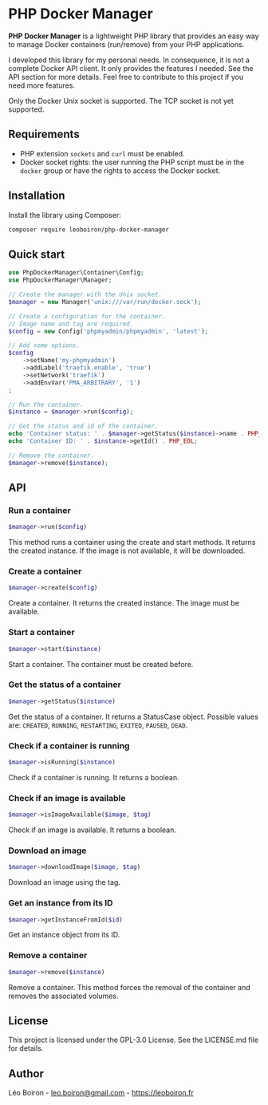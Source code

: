 # PHP Docker Manager

**PHP Docker Manager** is a lightweight PHP library that provides an easy way to manage Docker containers (run/remove) from your PHP applications.

I developed this library for my personal needs. In consequence, it is not a complete Docker API client. It only provides the features I needed. See the API section for more details. Feel free to contribute to this project if you need more features.

Only the Docker Unix socket is supported. The TCP socket is not yet supported.

## Requirements

- PHP extension `sockets` and `curl` must be enabled.
- Docker socket rights: the user running the PHP script must be in the `docker` group or have the rights to access the Docker socket.

## Installation

Install the library using Composer:

```bash
composer require leoboiron/php-docker-manager
```

## Quick start

<!--
$container = new Config('phpmyadmin/phpmyadmin', 'latest');

$container
    ->setName('my-phpmyadmin')
    ->addLabel('traefik.enable', 'true')
    ->setNetwork('traefik')
    ->addEnvVar('PMA_ARBITRARY', '1')
; -->

```php
use PhpDockerManager\Container\Config;
use PhpDockerManager\Manager;

// Create the manager with the Unix socket.
$manager = new Manager('unix:///var/run/docker.sock');

// Create a configuration for the container.
// Image name and tag are required.
$config = new Config('phpmyadmin/phpmyadmin', 'latest');

// Add some options.
$config
    ->setName('my-phpmyadmin')
    ->addLabel('traefik.enable', 'true')
    ->setNetwork('traefik')
    ->addEnvVar('PMA_ARBITRARY', '1')
;

// Run the container.
$instance = $manager->run($config);

// Get the status and id of the container.
echo 'Container status: ' . $manager->getStatus($instance)->name . PHP_EOL;
echo 'Container ID: ' . $instance->getId() . PHP_EOL;

// Remove the container.
$manager->remove($instance);
```

## API

### Run a container
```php
$manager->run($config)
```
This method runs a container using the create and start methods. It returns the created instance. If the image is not available, it will be downloaded.

### Create a container
```php
$manager->create($config)
```
Create a container. It returns the created instance. The image must be available.

### Start a container
```php
$manager->start($instance)
```
Start a container. The container must be created before.

### Get the status of a container
```php
$manager->getStatus($instance)
```
Get the status of a container. It returns a StatusCase object. Possible values are: `CREATED`, `RUNNING`, `RESTARTING`, `EXITED`, `PAUSED`, `DEAD`.

### Check if a container is running
```php
$manager->isRunning($instance)
```
Check if a container is running. It returns a boolean.

### Check if an image is available
```php
$manager->isImageAvailable($image, $tag)
```
Check if an image is available. It returns a boolean.

### Download an image
```php
$manager->downloadImage($image, $tag)
```
Download an image using the tag.

### Get an instance from its ID
```php
$manager->getInstanceFromId($id)
```
Get an instance object from its ID.

### Remove a container
```php
$manager->remove($instance)
```
Remove a container. This method forces the removal of the container and removes the associated volumes.

## License

This project is licensed under the GPL-3.0 License. See the LICENSE.md file for details.

## Author

Léo Boiron - leo.boiron@gmail.com - https://leoboiron.fr
